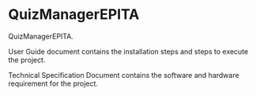 # QuizManagerEPITA
QuizManagerEPITA.

User Guide document contains the installation steps and steps to execute the project.

Technical Specification Document contains the software and hardware requirement for the project.
